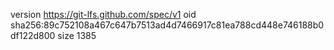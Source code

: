 version https://git-lfs.github.com/spec/v1
oid sha256:89c752108a467c647b7513ad4d7466917c81ea788cd448e746188b0df122d800
size 1385
